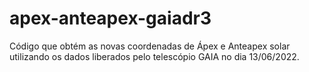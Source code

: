 # apex-anteapex-gaiadr3
Código que obtém as novas coordenadas de Ápex e Anteapex solar utilizando os dados liberados pelo telescópio GAIA no dia 13/06/2022.
